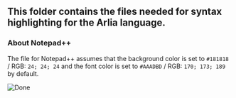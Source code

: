 ## This folder contains the files needed for syntax highlighting for the Arlia language.

### About Notepad++
The file for Notepad++ assumes that the background color is set to ```#181818``` / RGB: ```24; 24; 24```
and the font color is set to ```#AAADBD``` / RGB: ```170; 173; 189``` by default.

![Done](https://i.ibb.co/k97z06G/jhc-df.png)
